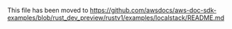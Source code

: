 This file has been moved to https://github.com/awsdocs/aws-doc-sdk-examples/blob/rust_dev_preview/rustv1/examples/localstack/README.md
